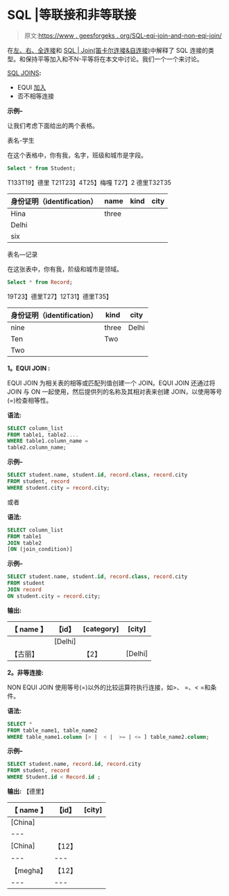 # SQL |等联接和非等联接

> 原文:[https://www . geesforgeks . org/SQL-eqi-join-and-non-eqi-join/](https://www.geeksforgeeks.org/sql-equi-join-and-non-equi-join/)

在[左、右、全连接](https://www.geeksforgeeks.org/sql-join-set-1-inner-left-right-and-full-joins/)和 [SQL | Join(笛卡尔连接&自连接)](https://www.geeksforgeeks.org/sql-join-cartesian-join-self-join/?ref=lbp)中解释了 SQL 连接的类型。和保持平等加入和不N-平等将在本文中讨论。我们一个一个来讨论。

[SQL JOINS](https://www.geeksforgeeks.org/sql-join-set-1-inner-left-right-and-full-joins/)**:**

*   EQUI [加入](https://www.geeksforgeeks.org/sql-join-set-1-inner-left-right-and-full-joins/)
*   否不相等连接

**示例–**

让我们考虑下面给出的两个表格。

表名-学生

在这个表格中，你有我，名字，班级和城市是字段。

```sql
Select * from Student;
```

T133T19】德里 T21T23】4T25】梅嘎 T27】2 德里T32T35

| 身份证明（identification） | name | kind | city |
| --- | --- | --- | --- |
| Hina | three |
| Delhi |
| six |

表名—记录

在这张表中，你有我，阶级和城市是领域。

```sql
Select * from Record;
```

19T23】德里T27】12T31】德里T35】

| 身份证明（identification） | kind | city |
| --- | --- | --- |
| nine | three | Delhi |
| Ten | Two |
| Two |

**1。EQUI JOIN :**

EQUI JOIN 为相关表的相等或匹配列值创建一个 JOIN。EQUI JOIN 还通过将 JOIN 与 ON 一起使用，然后提供列的名称及其相对表来创建 JOIN，以使用等号(=)检查相等性。

**语法:**

```sql
SELECT column_list  
FROM table1, table2....
WHERE table1.column_name =
table2.column_name;  

```

**示例–**

```sql
SELECT student.name, student.id, record.class, record.city
FROM student, record
WHERE student.city = record.city;
```

或者

**语法:**

```sql
SELECT column_list
FROM table1  
JOIN table2
[ON (join_condition)]

```

**示例–**

```sql
SELECT student.name, student.id, record.class, record.city
FROM student
JOIN record
ON student.city = record.city;
```

**输出:**

| 【 name 】 | 【id】 | [category] | [city] |
| --- | --- | --- | --- |
|  | [Delhi] |
| 【古丽】 |  | 【2】 | [Delhi] |

**2。非等连接:**

NON EQUI JOIN 使用等号(=)以外的比较运算符执行连接，如>、 =、< =和条件。

**语法:**

```sql
SELECT *  
FROM table_name1, table_name2  
WHERE table_name1.column [> |  < |  >= | <= ] table_name2.column;

```

**示例–**

```sql
SELECT student.name, record.id, record.city
FROM student, record
WHERE Student.id < Record.id ;
```

**输出:** 【德里】

| 【 name 】 | 【id】 | [city] |
| --- | --- | --- |
| [China] |
| --- |
| [China] | 【12】 |
| --- | --- |
| 【megha】 | 【12】 |
| --- | --- |